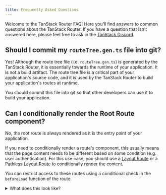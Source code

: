 ```yaml
---
title: Frequently Asked Questions
---
```


Welcome to the TanStack Router FAQ! Here you'll find answers to common questions about the TanStack Router. If you have a question that isn't answered here, please feel free to ask in the [TanStack Discord](https://tlinz.com/discord).

## Should I commit my `routeTree.gen.ts` file into git?

Yes! Although the route tree file (i.e. `routeTree.gen.ts`) is generated by the TanStack Router, it is essentially towards the runtime of your application. It is not a build artifact. The route tree file is a critical part of your application's source code, and it is used by the TanStack Router to build your application's routes at runtime.

You should commit this file into git so that other developers can use it to build your application.

## Can I conditionally render the Root Route component?

No, the root route is always rendered as it is the entry point of your application.

If you need to conditionally render a route's component, this usually means that the page content needs to be different based on some condition (e.g. user authentication). For this use case, you should use a [Layout Route](../routing/routing-concepts.md#layout-routes) or a [Pathless Layout Route](../routing/routing-concepts.md#pathless-layout-routes) to conditionally render the content.

You can restrict access to these routes using a conditional check in the `beforeLoad` function of the route.

<details>
<summary>What does this look like?</summary>

```tsx
// src/routes/_pathless-layout.tsx
import { createFileRoute, Outlet } from "@tanstack/react-router";
import { isAuthenticated } from "../utils/auth";

export const Route = createFileRoute("/_pathless-layout", {
  beforeLoad: async () => {
    // Check if the user is authenticated
    const authed = await isAuthenticated();
    if (!authed) {
      // Redirect the user to the login page
      return "/login";
    }
  },
  component: PathlessLayoutRouteComponent,
  // ...
});

function PathlessLayoutRouteComponent() {
  return (
    <div>
      <h1>You are authed</h1>
      <Outlet />
    </div>
  );
}
```

</details>
